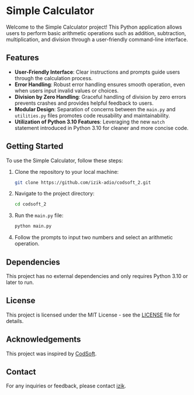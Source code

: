 # Simple Calculator

Welcome to the Simple Calculator project! This Python application allows users to perform basic arithmetic operations such as addition, subtraction, multiplication, and division through a user-friendly command-line interface.

## Features

- **User-Friendly Interface**: Clear instructions and prompts guide users through the calculation process.
- **Error Handling**: Robust error handling ensures smooth operation, even when users input invalid values or choices.
- **Division by Zero Handling**: Graceful handling of division by zero errors prevents crashes and provides helpful feedback to users.
- **Modular Design**: Separation of concerns between the `main.py` and `utilities.py` files promotes code reusability and maintainability.
- **Utilization of Python 3.10 Features**: Leveraging the new `match` statement introduced in Python 3.10 for cleaner and more concise code.

## Getting Started

To use the Simple Calculator, follow these steps:

1. Clone the repository to your local machine:

   ```bash
   git clone https://github.com/izik-adio/codsoft_2.git
   ```

2. Navigate to the project directory:

   ```bash
   cd codsoft_2
   ```

3. Run the `main.py` file:

   ```bash
   python main.py
   ```

4. Follow the prompts to input two numbers and select an arithmetic operation.

## Dependencies

This project has no external dependencies and only requires Python 3.10 or later to run.

## License

This project is licensed under the MIT License - see the [LICENSE](LICENSE) file for details.

## Acknowledgements

This project was inspired by [CodSoft](https://www.codsoft.in/).

## Contact

For any inquiries or feedback, please contact [izik](https://github.com/izik-adio).
